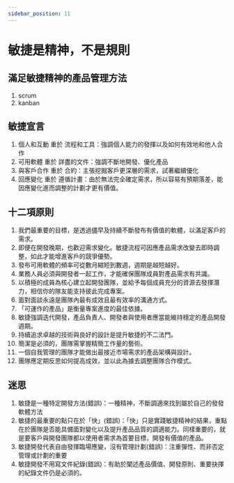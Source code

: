 ```yaml
---
sidebar_position: 11
--- 
```


# 敏捷是精神，不是規則 

## 滿足敏捷精神的產品管理方法
1. scrum
2. kanban

## 敏捷宣言
1. 個人和互動 重於 流程和工具：強調個人能力的發揮以及如何有效地和他人合作
2. 可用軟體 重於 詳盡的文件：強調不斷地開發、優化產品
3. 與客戶合作 重於 合約：主張挖掘客戶更深層的需求，試著繼續優化
4. 回應變化 重於 遵循計畫：由於無法完全確定需求，所以容易有預期落差，能因應變化進而調整的計劃才更有價值。

## 十二項原則

1. 我們最重要的目標，是透過儘早及持續不斷發布有價值的軟體，以滿足客戶的需求。
2. 即便在開發晚期，也歡迎需求變化。敏捷流程可因應產品需求改變去即時調整，如此才能增進客戶的競爭優勢。
3. 發布可用軟體的頻率可從數月縮短到數週，週期是越短越好。
4. 業務人員必須與開發者一起工作，才能確保團隊成員對產品需求有共識。
5. 以積極的成員為核心建立起開發團隊，並給予每個成員充分的資源去發揮潛力，相信你的隊友能支持彼此完成專案。
6. 面對面談永遠是團隊內最有成效且最有效率的溝通方式。
7. 「可運作的產品」是衡量專案進度的最佳依據。
8. 敏捷強調迭代開發，產品負責人、開發者與使用者應當能維持穩定的產品開發週期。
9. 持續追求卓越的技術與良好的設計是提升敏捷的不二法門。
10. 簡潔是必須的，團隊需掌握精簡工作量的藝術。
11. 一個自我管理的團隊才能做出最接近市場需求的產品架構與設計。
12. 團隊應定期反思如何提高成效，並以此為據去調整團隊合作模式。

## 迷思
1. 敏捷是一種特定開發方法(錯誤)：一種精神，不斷調適來找到屬於自己的發發軟體方法
2. 敏捷的最重要的點只在於「快」(錯誤)：「快」只是實踐敏捷精神的結果，重點在於團隊是否能具備面對變化以及提升產品品質的調適能力。同樣重要的，就是要客戶與開發團隊都以使用者需求為首要目標，開發有價值的產品。
3. 敏捷開發代表自由發揮臨場應變，沒有管理計劃(錯誤)：注重彈性、而非否定管理或計劃的重要
4. 敏捷開發不用寫文件紀錄(錯誤)：有助於闡述產品價值、開發原則、重要抉擇的紀錄文件仍是必須的。